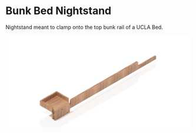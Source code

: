 # Bunk Bed Nightstand
Nightstand meant to clamp onto the top bunk rail of a UCLA Bed.

![Preview](https://github.com/XDleader555/cad_models/raw/main/bunk_bed_nightstand/res/bunk_bed_nightstand.jpg)